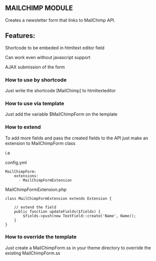 ## MAILCHIMP MODULE

Creates a newsletter form that links to MailChimp API. 

Features:
- 
Shortcode to be embeded in htmltext editor field

Can work even without javascript support 

AJAX submission of the form


### How to use by shortcode
Just write the shortcode [MailChimp] to htmltexteditor

### How to use via template
Just add the variable $MailChimpForm on the template

### How to extend 

To add more fields and pass the created fields to the API just make an extension to MailChimpForm class

i.e

config.yml
  	
  	MailChimpForm:
  		extensions:
  		  - MailChimpFormExtension

MailChimpFormExtension.php

	class MailChimpFormExtension extends Extension {
		
		// extend the field
		public function updateFields($fields) {
			$fields->push(new TextField::create('Name', Name));
		}
	}
	
	
### How to override the template 

Just create a MailChimpForm.ss in your theme directory to override the existing MailChimpForm.ss